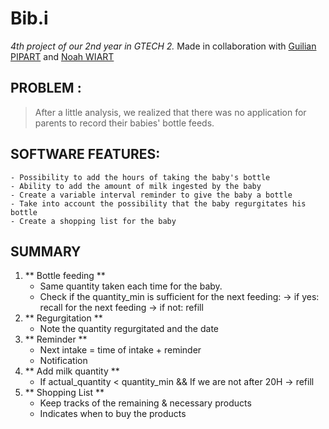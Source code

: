 # Bib.i

*4th project of our 2nd year in GTECH 2.*
Made in collaboration with [Guilian PIPART](https://github.com/Lum0o) and [Noah WIART](https://github.com/nwiart)

## PROBLEM :  
> After a little analysis, we realized that there was no application for parents to record their babies' bottle feeds.

## SOFTWARE FEATURES: 
	- Possibility to add the hours of taking the baby's bottle
	- Ability to add the amount of milk ingested by the baby 
	- Create a variable interval reminder to give the baby a bottle
	- Take into account the possibility that the baby regurgitates his bottle
	- Create a shopping list for the baby

## SUMMARY
1. ** Bottle feeding **
    - Same quantity taken each time for the baby.
    - Check if the quantity_min is sufficient for the next feeding:
        -> if yes: recall for the next feeding
        -> if not: refill
2. ** Regurgitation **
    - Note the quantity regurgitated and the date
3. ** Reminder **
    - Next intake = time of intake + reminder
    - Notification
4. ** Add milk quantity **
    - If actual_quantity < quantity_min && If we are not after 20H
        -> refill
5. ** Shopping List **
    - Keep tracks of the remaining & necessary products
    - Indicates when to buy the products